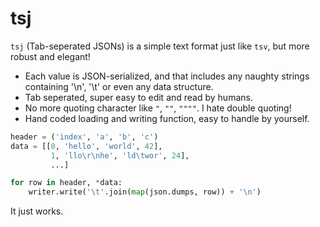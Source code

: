 # tsj

`tsj` (Tab-seperated JSONs) is a simple text format just like `tsv`, but more robust and elegant!

- Each value is JSON-serialized, and that includes any naughty strings containing '\n', '\t' or even any data structure.
- Tab seperated, super easy to edit and read by humans.
- No more quoting character like `"`, `""`, `""""`. I hate double quoting!
- Hand coded loading and writing function, easy to handle by yourself.

```python
header = ('index', 'a', 'b', 'c')
data = [[0, 'hello', 'world', 42],
         1, 'llo\r\nhe', 'ld\twor', 24],
         ...]

for row in header, *data:
    writer.write('\t'.join(map(json.dumps, row)) + '\n')
```

It just works.
